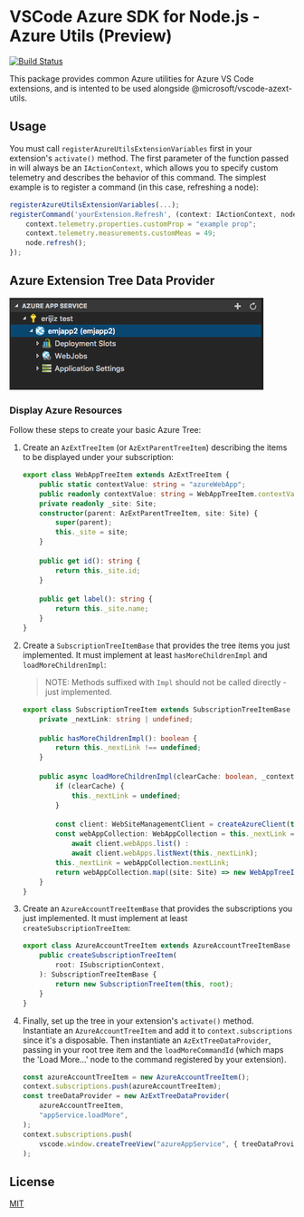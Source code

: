 # VSCode Azure SDK for Node.js - Azure Utils (Preview)

[![Build Status](https://dev.azure.com/ms-azuretools/AzCode/_apis/build/status/vscode-azuretools)](https://dev.azure.com/ms-azuretools/AzCode/_build/latest?definitionId=17)

This package provides common Azure utilities for Azure VS Code extensions, and
is intented to be used alongside @microsoft/vscode-azext-utils.

## Usage

You must call `registerAzureUtilsExtensionVariables` first in your extension's
`activate()` method. The first parameter of the function passed in will always
be an `IActionContext`, which allows you to specify custom telemetry and
describes the behavior of this command. The simplest example is to register a
command (in this case, refreshing a node):

```typescript
registerAzureUtilsExtensionVariables(...);
registerCommand('yourExtension.Refresh', (context: IActionContext, node: AzExtTreeItem) => {
    context.telemetry.properties.customProp = "example prop";
    context.telemetry.measurements.customMeas = 49;
    node.refresh();
});
```

## Azure Extension Tree Data Provider

![ExampleTree](resources/ExampleTree.png)

### Display Azure Resources

Follow these steps to create your basic Azure Tree:

1. Create an `AzExtTreeItem` (or `AzExtParentTreeItem`) describing the items to
   be displayed under your subscription:

    ```typescript
    export class WebAppTreeItem extends AzExtTreeItem {
    	public static contextValue: string = "azureWebApp";
    	public readonly contextValue: string = WebAppTreeItem.contextValue;
    	private readonly _site: Site;
    	constructor(parent: AzExtParentTreeItem, site: Site) {
    		super(parent);
    		this._site = site;
    	}

    	public get id(): string {
    		return this._site.id;
    	}

    	public get label(): string {
    		return this._site.name;
    	}
    }
    ```

1. Create a `SubscriptionTreeItemBase` that provides the tree items you just
   implemented. It must implement at least `hasMoreChildrenImpl` and
   `loadMoreChildrenImpl`:

    > NOTE: Methods suffixed with `Impl` should not be called directly - just
    > implemented.

    ```typescript
    export class SubscriptionTreeItem extends SubscriptionTreeItemBase {
        private _nextLink: string | undefined;

        public hasMoreChildrenImpl(): boolean {
            return this._nextLink !== undefined;
        }

        public async loadMoreChildrenImpl(clearCache: boolean, _context: IActionContext): Promise<WebAppTreeItem[]> {
            if (clearCache) {
                this._nextLink = undefined;
            }

            const client: WebSiteManagementClient = createAzureClient(this.root, WebSiteManagementClient);
            const webAppCollection: WebAppCollection = this._nextLink === undefined ?
                await client.webApps.list() :
                await client.webApps.listNext(this._nextLink);
            this._nextLink = webAppCollection.nextLink;
            return webAppCollection.map((site: Site) => new WebAppTreeItem(this, site)));
        }
    }
    ```

1. Create an `AzureAccountTreeItemBase` that provides the subscriptions you just
   implemented. It must implement at least `createSubscriptionTreeItem`:
    ```typescript
    export class AzureAccountTreeItem extends AzureAccountTreeItemBase {
    	public createSubscriptionTreeItem(
    		root: ISubscriptionContext,
    	): SubscriptionTreeItemBase {
    		return new SubscriptionTreeItem(this, root);
    	}
    }
    ```
1. Finally, set up the tree in your extension's `activate()` method. Instantiate
   an `AzureAccountTreeItem` and add it to `context.subscriptions` since it's a
   disposable. Then instantiate an `AzExtTreeDataProvider`, passing in your root
   tree item and the `loadMoreCommandId` (which maps the 'Load More...' node to
   the command registered by your extension).
    ```typescript
    const azureAccountTreeItem = new AzureAccountTreeItem();
    context.subscriptions.push(azureAccountTreeItem);
    const treeDataProvider = new AzExtTreeDataProvider(
    	azureAccountTreeItem,
    	"appService.loadMore",
    );
    context.subscriptions.push(
    	vscode.window.createTreeView("azureAppService", { treeDataProvider }),
    );
    ```

## License

[MIT](LICENSE.md)
